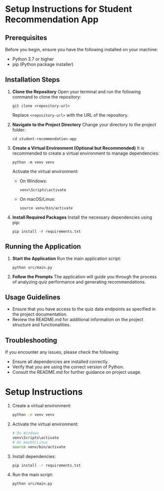 # Setup Instructions for Student Recommendation App

## Prerequisites
Before you begin, ensure you have the following installed on your machine:

- Python 3.7 or higher
- pip (Python package installer)

## Installation Steps

1. **Clone the Repository**
   Open your terminal and run the following command to clone the repository:
   ```
   git clone <repository-url>
   ```
   Replace `<repository-url>` with the URL of the repository.

2. **Navigate to the Project Directory**
   Change your directory to the project folder:
   ```
   cd student-recommendation-app
   ```

3. **Create a Virtual Environment (Optional but Recommended)**
   It is recommended to create a virtual environment to manage dependencies:
   ```
   python -m venv venv
   ```
   Activate the virtual environment:
   - On Windows:
     ```
     venv\Scripts\activate
     ```
   - On macOS/Linux:
     ```
     source venv/bin/activate
     ```

4. **Install Required Packages**
   Install the necessary dependencies using pip:
   ```
   pip install -r requirements.txt
   ```

## Running the Application

1. **Start the Application**
   Run the main application script:
   ```
   python src/main.py
   ```

2. **Follow the Prompts**
   The application will guide you through the process of analyzing quiz performance and generating recommendations.

## Usage Guidelines
- Ensure that you have access to the quiz data endpoints as specified in the project documentation.
- Review the README.md for additional information on the project structure and functionalities.

## Troubleshooting
If you encounter any issues, please check the following:
- Ensure all dependencies are installed correctly.
- Verify that you are using the correct version of Python.
- Consult the README.md for further guidance on project usage.

# Setup Instructions

1. Create a virtual environment:
    ```bash
    python -m venv venv
    ```

2. Activate the virtual environment:
    ```bash
    # On Windows
    venv\Scripts\activate
    # On macOS/Linux
    source venv/bin/activate
    ```

3. Install dependencies:
    ```bash
    pip install -r requirements.txt
    ```

4. Run the main script:
    ```bash
    python src/main.py
    ```